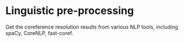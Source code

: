# Linguistic pre-processing

Get the coreference resolution results from various NLP tools, including spaCy, CoreNLP, fast-coref.
